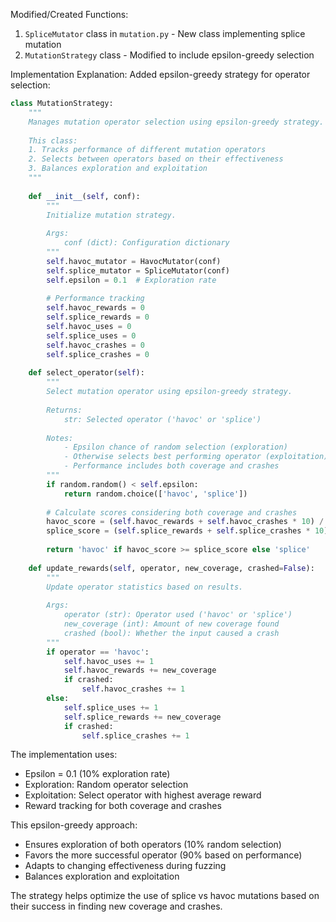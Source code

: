 Modified/Created Functions:

1. `SpliceMutator` class in `mutation.py` - New class implementing splice mutation
2. `MutationStrategy` class - Modified to include epsilon-greedy selection

Implementation Explanation:
Added epsilon-greedy strategy for operator selection:

```python
class MutationStrategy:
    """
    Manages mutation operator selection using epsilon-greedy strategy.
    
    This class:
    1. Tracks performance of different mutation operators
    2. Selects between operators based on their effectiveness
    3. Balances exploration and exploitation
    """
    
    def __init__(self, conf):
        """
        Initialize mutation strategy.
        
        Args:
            conf (dict): Configuration dictionary
        """
        self.havoc_mutator = HavocMutator(conf)
        self.splice_mutator = SpliceMutator(conf)
        self.epsilon = 0.1  # Exploration rate
        
        # Performance tracking
        self.havoc_rewards = 0
        self.splice_rewards = 0
        self.havoc_uses = 0
        self.splice_uses = 0
        self.havoc_crashes = 0
        self.splice_crashes = 0
        
    def select_operator(self):
        """
        Select mutation operator using epsilon-greedy strategy.
        
        Returns:
            str: Selected operator ('havoc' or 'splice')
            
        Notes:
            - Epsilon chance of random selection (exploration)
            - Otherwise selects best performing operator (exploitation)
            - Performance includes both coverage and crashes
        """
        if random.random() < self.epsilon:
            return random.choice(['havoc', 'splice'])
            
        # Calculate scores considering both coverage and crashes
        havoc_score = (self.havoc_rewards + self.havoc_crashes * 10) / max(1, self.havoc_uses)
        splice_score = (self.splice_rewards + self.splice_crashes * 10) / max(1, self.splice_uses)
        
        return 'havoc' if havoc_score >= splice_score else 'splice'
        
    def update_rewards(self, operator, new_coverage, crashed=False):
        """
        Update operator statistics based on results.
        
        Args:
            operator (str): Operator used ('havoc' or 'splice')
            new_coverage (int): Amount of new coverage found
            crashed (bool): Whether the input caused a crash
        """
        if operator == 'havoc':
            self.havoc_uses += 1
            self.havoc_rewards += new_coverage
            if crashed:
                self.havoc_crashes += 1
        else:
            self.splice_uses += 1
            self.splice_rewards += new_coverage
            if crashed:
                self.splice_crashes += 1

```

The implementation uses:

- Epsilon = 0.1 (10% exploration rate)
- Exploration: Random operator selection
- Exploitation: Select operator with highest average reward
- Reward tracking for both coverage and crashes

This epsilon-greedy approach:

- Ensures exploration of both operators (10% random selection)
- Favors the more successful operator (90% based on performance)
- Adapts to changing effectiveness during fuzzing
- Balances exploration and exploitation

The strategy helps optimize the use of splice vs havoc mutations based on their success in finding new coverage and crashes.

